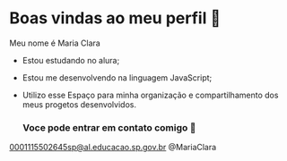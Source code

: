# Boas vindas ao meu perfil 💙 

Meu nome é Maria Clara

- Estou estudando no alura;
- Estou me desenvolvendo na linguagem JavaScript;
- Utilizo esse Espaço para minha organização e compartilhamento dos meus progetos desenvolvidos.

  ### Voce pode entrar em contato comigo 📧

0001115502645sp@al.educacao.sp.gov.br
@MariaClara
